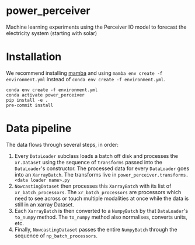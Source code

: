 # power_perceiver
Machine learning experiments using the Perceiver IO model to forecast the electricity system (starting with solar)


# Installation

We recommend installing [mamba](https://github.com/mamba-org/mamba) and using `mamba env create -f environment.yml` instead of `conda env create -f environment.yml`.

```shell
conda env create -f environment.yml
conda activate power_perceiver
pip install -e .
pre-commit install
```

# Data pipeline

The data flows through several steps, in order:

1. Every `DataLoader` subclass loads a batch off disk and processes the `xr.Dataset` using the sequence of `transforms` passed into the `DataLoader`'s constructor. The processed data for every `DataLoader` goes into an `XarrayBatch`. The transforms live in `power_perceiver.transforms.<data loader name>.py`
2. `NowcastingDataset` then processes this `XarrayBatch` with its list of `xr_batch_processors`. The `xr_batch_processors` are processors which need to see across or touch multiple modalities at once while the data is still in an xarray Dataset.
3. Each `XarrayBatch` is then converted to a `NumpyBatch` by that `DataLoader`'s `to_numpy` method. The `to_numpy` method also normalises, converts units, etc.
4. Finally, `NowcastingDataset` passes the entire `NumpyBatch` through the sequence of `np_batch_processors`.
